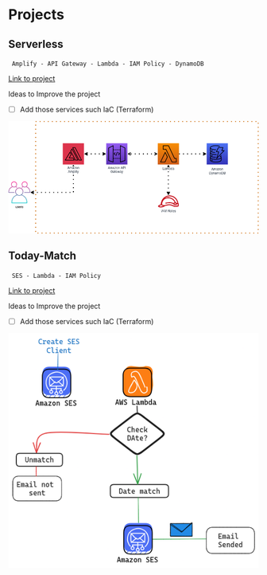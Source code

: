 # Projects

## Serverless

` Amplify - API Gateway - Lambda - IAM Policy - DynamoDB`

[Link to project](https://github.com/Sharker3312/AWS-Projects/tree/main/Exponent)

Ideas to Improve the project

- [ ] Add those services such IaC (Terraform)

![](Exponent/Serverless.png)

## Today-Match

` SES - Lambda - IAM Policy`

[Link to project](https://github.com/Sharker3312/AWS-Projects/tree/main/Today-Match)

Ideas to Improve the project

- [ ] Add those services such IaC (Terraform)

![](Today-Match/workflow.png)